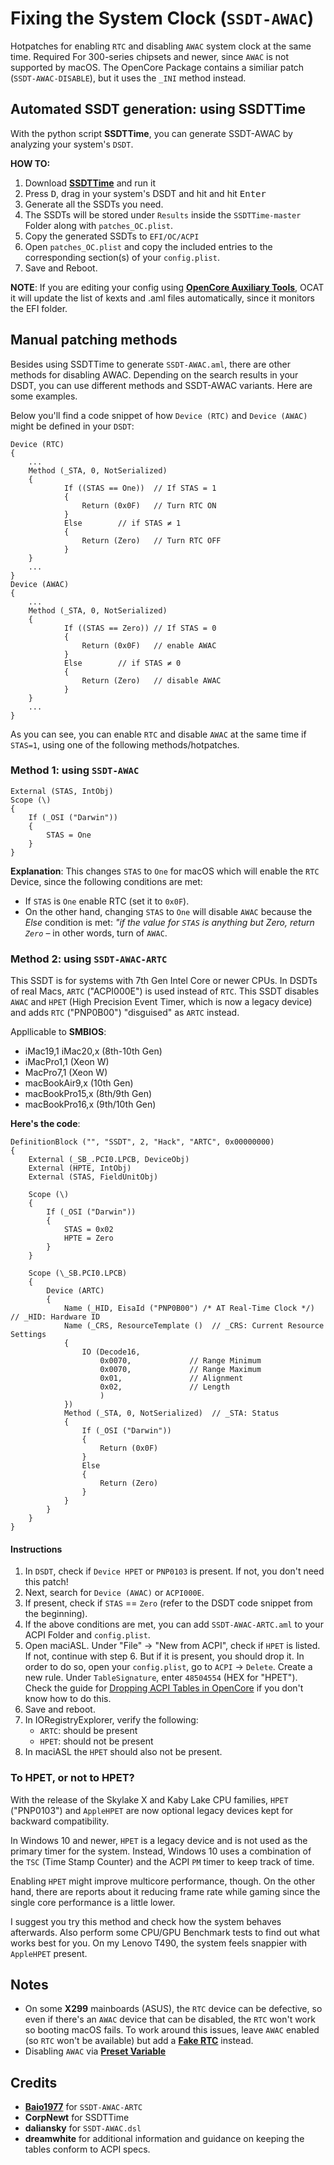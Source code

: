 # Fixing the System Clock (`SSDT-AWAC`)

Hotpatches for enabling `RTC` and disabling `AWAC` system clock at the same time. Required For 300-series chipsets and newer, since `AWAC` is not supported by macOS. The OpenCore Package contains a similiar patch (`SSDT-AWAC-DISABLE`), but it uses the `_INI` method instead.

## Automated SSDT generation: using SSDTTime
With the python script **SSDTTime**, you can generate SSDT-AWAC by analyzing your system's `DSDT`.

**HOW TO:**

1. Download [**SSDTTime**](https://github.com/corpnewt/SSDTTime) and run it
2. Press <kbd>D</kbd>, drag in your system's DSDT and hit and hit <kbd>Enter</kbd>
3. Generate all the SSDTs you need.
4. The SSDTs will be stored under `Results` inside the `SSDTTime-master` Folder along with `patches_OC.plist`.
5. Copy the generated SSDTs to `EFI/OC/ACPI`
6. Open `patches_OC.plist` and copy the included entries to the corresponding section(s) of your `config.plist`.
7. Save and Reboot.

**NOTE**: If you are editing your config using [**OpenCore Auxiliary Tools**](https://github.com/ic005k/QtOpenCoreConfig/releases), OCAT it will update the list of kexts and .aml files automatically, since it monitors the EFI folder.

## Manual patching methods
Besides using SSDTTime to generate `SSDT-AWAC.aml`, there are other methods for disabling AWAC. Depending on the search results in your DSDT, you can use different methods and SSDT-AWAC variants. Here are some examples.

Below you'll find a code snippet of how `Device (RTC)` and `Device (AWAC)` might be defined in your `DSDT`:

```asl
Device (RTC)
{
    ...
    Method (_STA, 0, NotSerialized)
    {
            If ((STAS == One)) 	// If STAS = 1
            {
                Return (0x0F)  	// Turn RTC ON
            }
            Else		// if STAS ≠ 1
            {
                Return (Zero)  	// Turn RTC OFF
            }
    }
    ...
}
Device (AWAC)
{
    ...
    Method (_STA, 0, NotSerialized)
    {
            If ((STAS == Zero))	// If STAS = 0
            {
                Return (0x0F) 	// enable AWAC
            }
            Else		// if STAS ≠ 0
            {
                Return (Zero)	// disable AWAC
            }
    }
    ...
}
```
As you can see, you can enable `RTC` and disable `AWAC` at the same time if `STAS=1`, using one of the following methods/hotpatches.

### Method 1: using `SSDT-AWAC`
```asl
External (STAS, IntObj)
Scope (\)
{
    If (_OSI ("Darwin"))
    {
        STAS = One
    }
}
``` 
**Explanation**: This changes `STAS` to `One` for macOS which will enable the `RTC` Device, since the following conditions are met: 

- If `STAS` is `One` enable RTC (set it to `0x0F`). 
- On the other hand, changing `STAS` to `One` will disable `AWAC` because the *Else* condition is met: *"if the value for `STAS` is anything but Zero, return `Zero`* – in other words, turn of `AWAC`.

### Method 2: using `SSDT-AWAC-ARTC`
This SSDT is for systems with 7th Gen Intel Core or newer CPUs. In DSDTs of real Macs, `ARTC` ("ACPI000E") is used instead of `RTC`. This SSDT disables `AWAC` and `HPET` (High Precision Event Timer, which is now a legacy device) and adds `RTC` ("PNP0B00") "disguised" as `ARTC` instead.

Appllicable to **SMBIOS**:

- iMac19,1 iMac20,x (8th-10th Gen)
- iMacPro1,1 (Xeon W)
- MacPro7,1 (Xeon W)
- macBookAir9,x (10th Gen)
- macBookPro15,x (8th/9th Gen)
- macBookPro16,x (9th/10th Gen)

**Here's the code**:

```asl
DefinitionBlock ("", "SSDT", 2, "Hack", "ARTC", 0x00000000)
{
    External (_SB_.PCI0.LPCB, DeviceObj)
    External (HPTE, IntObj)
    External (STAS, FieldUnitObj)

    Scope (\)
    {
        If (_OSI ("Darwin"))
        {
            STAS = 0x02
            HPTE = Zero
        }
    }

    Scope (\_SB.PCI0.LPCB)
    {
        Device (ARTC)
        {
            Name (_HID, EisaId ("PNP0B00") /* AT Real-Time Clock */)  // _HID: Hardware ID
            Name (_CRS, ResourceTemplate ()  // _CRS: Current Resource Settings
            {
                IO (Decode16,
                    0x0070,             // Range Minimum
                    0x0070,             // Range Maximum
                    0x01,               // Alignment
                    0x02,               // Length
                    )
            })
            Method (_STA, 0, NotSerialized)  // _STA: Status
            {
                If (_OSI ("Darwin"))
                {
                    Return (0x0F)
                }
                Else
                {
                    Return (Zero)
                }
            }
        }
    }
}
``` 
#### Instructions

1. In `DSDT`, check if `Device HPET` or `PNP0103` is present. If not, you don't need this patch!
2. Next, search for `Device (AWAC)` or `ACPI000E`.
3. If present, check if `STAS` == `Zero` (refer to the DSDT code snippet from the beginning).
4. If the above conditions are met, you can add `SSDT-AWAC-ARTC.aml` to your ACPI Folder and `config.plist`.
5. Open maciASL. Under "File" → "New from ACPI", check if `HPET` is listed. If not, continue with step 6. But if it is present, you should drop it. In order to do so, open your `config.plist`, go to `ACPI` &rarr; `Delete`. Create a new rule. Under `TableSignature`, enter `48504554` (HEX for "HPET"). Check the guide for [Dropping ACPI Tables in OpenCore](https://github.com/5T33Z0/OC-Little-Translated/tree/main/00_ACPI/ACPI_Dropping_Tables) if you don't know how to do this.
6. Save and reboot.
7. In IORegistryExplorer, verify the following:
	-  `ARTC`: should be present
	-  `HPET`: should not be present
8. In maciASL the `HPET` should also not be present.

### To HPET, or not to HPET?
With the release of the Skylake X and Kaby Lake CPU families, `HPET` ("PNP0103") and `AppleHPET` are now optional legacy devices kept for backward compatibility. 

In Windows 10 and newer, `HPET` is a legacy device and is not used as the primary timer for the system. Instead, Windows 10 uses a combination of the `TSC` (Time Stamp Counter) and the ACPI `PM` timer to keep track of time.

Enabling `HPET` might improve multicore performance, though. On the other hand, there are reports about it reducing frame rate while gaming since the single core performance is a little lower. 

I suggest you try this method and check how the system behaves afterwards. Also perform some CPU/GPU Benchmark tests to find out what works best for you. On my Lenovo T490, the system feels snappier with `AppleHPET` present.

## Notes
- On some **X299** mainboards (ASUS), the `RTC` device can be defective, so even if there's an `AWAC` device that can be disabled, the `RTC` won't work so booting macOS fails. To work around this issues, leave `AWAC` enabled (so `RTC` won't be available) but add a [**Fake RTC**](https://github.com/5T33Z0/OC-Little-Translated/tree/main/01_Adding_missing_Devices_and_enabling_Features/System_Clock_(SSDT-RTC0)) instead.
- Disabling `AWAC` via [**Preset Variable**](https://github.com/5T33Z0/OC-Little-Translated/blob/main/00_ACPI/ACPI_Basics/Advanced_Patching_Techniques.md#example-2-ssdt-awac)

## Credits
- [**Baio1977**](https://github.com/Baio1977) for `SSDT-AWAC-ARTC`
- **CorpNewt** for SSDTTime
- **daliansky** for `SSDT-AWAC.dsl`
- **dreamwhite** for additional information and guidance on keeping the tables conform to ACPI specs.
